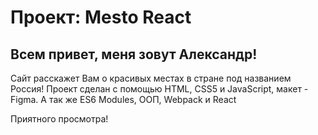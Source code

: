 # Проект: Mesto React

## Всем привет, меня зовут Александр! 

Сайт расскажет Вам о красивых местах в стране под названием Россия!
Проект сделан с помощью HTML, CSS5 и JavaScript, макет - Figma.
А так же ES6 Modules, ООП, Webpack и React



Приятного просмотра!